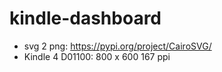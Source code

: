 # kindle-dashboard

* svg 2 png: https://pypi.org/project/CairoSVG/
* Kindle 4 D01100: 800 x 600	167 ppi
 